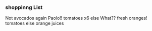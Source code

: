 ### shoppinng List
Not avocados again Paolo!!
tomatoes x6 
else What??
fresh oranges!
tomatoes
else
orange juices

